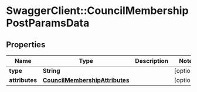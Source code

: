 # SwaggerClient::CouncilMembershipPostParamsData

## Properties
Name | Type | Description | Notes
------------ | ------------- | ------------- | -------------
**type** | **String** |  | [optional] 
**attributes** | [**CouncilMembershipAttributes**](CouncilMembershipAttributes.md) |  | [optional] 


